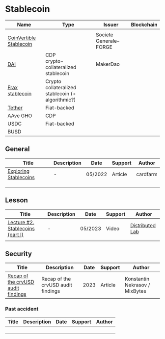 # Stablecoin

| Name                                                         | Type                                              | Issuer                 | Blockchain |
| ------------------------------------------------------------ | ------------------------------------------------- | ---------------------- | ---------- |
|                                                              |                                                   |                        |            |
| [CoinVertible Stablecoin](https://www.sgforge.com/product/coinvertible/) |                                                   | Societe Generale–FORGE |            |
| [DAI](https://makerdao.com)                                  | CDP<br />crypto-collateralized stablecoin         | MakerDao               |            |
| [Frax stablecoin](https://frax.finance/)                     | Crypto collateralized stablecoin (+ algorithmic?) |                        |            |
| [Tether](https://tether.to/en/)                              | Fiat-backed                                       |                        |            |
| AAve GHO                                                     | CDP                                               |                        |            |
| USDC                                                         | Fiat-backed                                       |                        |            |
| BUSD                                                         |                                                   |                        |            |



## General

| Title                                                        | Description | Date    | Support | Author   |
| ------------------------------------------------------------ | ----------- | ------- | ------- | -------- |
| [Exploring Stablecoins](https://medium.com/momentum6/exploring-stablecoins-dd7b901370f1) | -           | 05/2022 | Article | cardfarm |
|                                                              |             |         |         |          |
|                                                              |             |         |         |          |
|                                                              |             |         |         |          |

## Lesson

| Title                                                        | Description | Date    | Support | Author                                                     |
| ------------------------------------------------------------ | ----------- | ------- | ------- | ---------------------------------------------------------- |
| [Lecture #2. Stablecoins (part I)](https://youtu.be/KAlabdY_5vg?si=FJDXSdROrgk0rI7u) | -           | 05/2023 | Video   | [Distributed Lab](https://www.youtube.com/@DistributedLab) |
|                                                              |             |         |         |                                                            |



## Security

| Title                                                        | Description                        | Date | Support | Author                          |
| ------------------------------------------------------------ | ---------------------------------- | ---- | ------- | ------------------------------- |
| [Recap of the crvUSD audit findings](https://mixbytes.io/blog/recap-of-the-crvusd-audit-findings) | Recap of the crvUSD audit findings | 2023 | Article | Konstantin Nekrasov  / MixBytes |

### Past accident

| Title | Description | Date | Support | Author |
| ----- | ----------- | ---- | ------- | ------ |
|       |             |      |         |        |
|       |             |      |         |        |
|       |             |      |         |        |
|       |             |      |         |        |